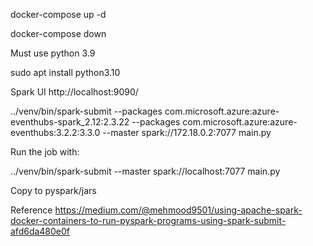 docker-compose up -d

docker-compose down

Must use python 3.9

sudo apt install python3.10

Spark UI
http://localhost:9090/

../venv/bin/spark-submit --packages com.microsoft.azure:azure-eventhubs-spark_2.12:2.3.22 --packages com.microsoft.azure:azure-eventhubs:3.2.2:3.3.0 --master spark://172.18.0.2:7077 main.py

Run the job with:

../venv/bin/spark-submit --master spark://localhost:7077 main.py

Copy to pyspark/jars


Reference
https://medium.com/@mehmood9501/using-apache-spark-docker-containers-to-run-pyspark-programs-using-spark-submit-afd6da480e0f